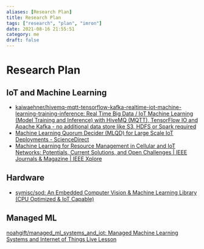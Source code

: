 ```yaml
---
aliases: [Research Plan]
title: Research Plan
tags: ["research", "plan", "imron"]
date: 2021-08-16 21:55:51
category: me
draft: false
---
```


# Research Plan

## IoT and Machine Learning

- [kaiwaehner/hivemq-mqtt-tensorflow-kafka-realtime-iot-machine-learning-training-inference: Real Time Big Data / IoT Machine Learning (Model Training and Inference) with HiveMQ (MQTT), TensorFlow IO and Apache Kafka - no additional data store like S3, HDFS or Spark required](https://github.com/kaiwaehner/hivemq-mqtt-tensorflow-kafka-realtime-iot-machine-learning-training-inference)
- [Machine Learning Quorum Decider (MLQD) for Large Scale IoT Deployments - ScienceDirect](https://www.sciencedirect.com/science/article/pii/S1877050919305988)
- [Machine Learning for Resource Management in Cellular and IoT Networks: Potentials, Current Solutions, and Open Challenges | IEEE Journals & Magazine | IEEE Xplore](https://ieeexplore.ieee.org/abstract/document/8951180)

## Hardware

- [symisc/sod: An Embedded Computer Vision & Machine Learning Library (CPU Optimized & IoT Capable)](https://github.com/symisc/sod)

## Managed ML

[noahgift/managed_ml_systems_and_iot: Managed Machine Learning Systems and Internet of Things Live Lesson](https://github.com/noahgift/managed_ml_systems_and_iot)
